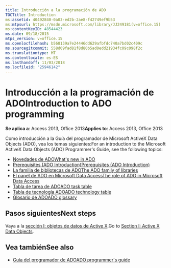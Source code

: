 ```yaml
---
title: Introducción a la programación de ADO
TOCTitle: Introduction
ms:assetid: 40492840-0a03-ed2b-2ae8-f42749ef9b53
ms:mtpsurl: https://msdn.microsoft.com/library/JJ249181(v=office.15)
ms:contentKeyID: 48544423
ms.date: 09/18/2015
mtps_version: v=office.15
ms.openlocfilehash: b568139a7e24446dd629afbfdc740a7bd02c409c
ms.sourcegitcommit: 558d09fad81f8d80b5ad0edd21934fc09c098f2c
ms.translationtype: MT
ms.contentlocale: es-ES
ms.lasthandoff: 11/03/2018
ms.locfileid: "25946142"
---
```

# <a name="introduction-to-ado-programming"></a><span data-ttu-id="7ce48-102">Introducción a la programación de ADO</span><span class="sxs-lookup"><span data-stu-id="7ce48-102">Introduction to ADO programming</span></span>

<span data-ttu-id="7ce48-103">**Se aplica a**: Access 2013, Office 2013</span><span class="sxs-lookup"><span data-stu-id="7ce48-103">**Applies to**: Access 2013, Office 2013</span></span>

<span data-ttu-id="7ce48-104">Como introducción a la Guía del programador de Microsoft ActiveX Data Objects (ADO), vea los temas siguientes:</span><span class="sxs-lookup"><span data-stu-id="7ce48-104">For an introduction to the Microsoft ActiveX Data Objects (ADO) Programmer's Guide, see the following topics:</span></span>

- [<span data-ttu-id="7ce48-105">Novedades de ADO</span><span class="sxs-lookup"><span data-stu-id="7ce48-105">What's new in ADO</span></span>](what-s-new-in-ado.md)
- [<span data-ttu-id="7ce48-106">Prerequisites (ADO Introduction)</span><span class="sxs-lookup"><span data-stu-id="7ce48-106">Prerequisites (ADO Introduction)</span></span>](prerequisites-ado-introduction.md)
- [<span data-ttu-id="7ce48-107">La familia de bibliotecas de ADO</span><span class="sxs-lookup"><span data-stu-id="7ce48-107">The ADO family of libraries</span></span>](the-ado-family-of-libraries.md)
- [<span data-ttu-id="7ce48-108">El papel de ADO en Microsoft Data Access</span><span class="sxs-lookup"><span data-stu-id="7ce48-108">The role of ADO in Microsoft Data Access</span></span>](the-role-of-ado-in-microsoft-data-access.md)
- [<span data-ttu-id="7ce48-109">Tabla de tarea de ADO</span><span class="sxs-lookup"><span data-stu-id="7ce48-109">ADO task table</span></span>](ado-task-table.md)
- [<span data-ttu-id="7ce48-110">Tabla de tecnología ADO</span><span class="sxs-lookup"><span data-stu-id="7ce48-110">ADO technology table</span></span>](ado-technology-table.md)
- [<span data-ttu-id="7ce48-111">Glosario de ADO</span><span class="sxs-lookup"><span data-stu-id="7ce48-111">ADO glossary</span></span>](ado-glossary.md)

## <a name="next-steps"></a><span data-ttu-id="7ce48-112">Pasos siguientes</span><span class="sxs-lookup"><span data-stu-id="7ce48-112">Next steps</span></span>

<span data-ttu-id="7ce48-113">Vaya a la [sección I: objetos de datos de Active X](section-i-activex-data-objects.md).</span><span class="sxs-lookup"><span data-stu-id="7ce48-113">Go to [Section I: Active X Data Objects](section-i-activex-data-objects.md).</span></span>

## <a name="see-also"></a><span data-ttu-id="7ce48-114">Vea también</span><span class="sxs-lookup"><span data-stu-id="7ce48-114">See also</span></span>

- [<span data-ttu-id="7ce48-115">Guía del programador de ADO</span><span class="sxs-lookup"><span data-stu-id="7ce48-115">ADO programmer's guide</span></span>](ado-programmer-s-guide.md)